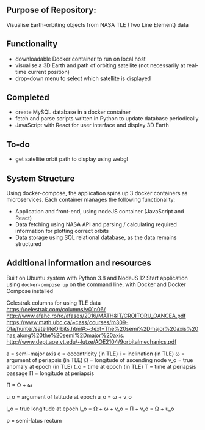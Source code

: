 ## Purpose of Repository:
Visualise Earth-orbiting objects from NASA TLE (Two Line Element) data


## Functionality
- downloadable Docker container to run on local host
- visualise a 3D Earth and path of orbiting satellite (not necessarily at real-time current position)
- drop-down menu to select which satellite is displayed

## Completed
- create MySQL database in a docker container
- fetch and parse scripts written in Python to update database periodically
- JavaScript with React for user interface and display 3D Earth

## To-do
- get satellite orbit path to display using webgl

## System Structure

Using docker-compose, the application spins up 3 docker containers as microservices. Each container manages the following functionality:
- Application and front-end, using nodeJS container (JavaScript and React)
- Data fetching using NASA API and parsing / calculating required information for plotting correct orbits
- Data storage using SQL relational database, as the data remains structured 

## Additional information and resources

Built on Ubuntu system with Python 3.8 and NodeJS 12
Start application using `docker-compose up` on the command line, with Docker and Docker Compose installed

Celestrak columns for using TLE data
https://celestrak.com/columns/v01n06/
http://www.afahc.ro/ro/afases/2016/MATH&IT/CROITORU_OANCEA.pdf
https://www.math.ubc.ca/~cass/courses/m309-01a/hunter/satelliteOrbits.html#:~:text=The%20semi%2Dmajor%20axis%20has,along%20the%20semi%2Dmajor%20axis.
http://www.dept.aoe.vt.edu/~lutze/AOE2104/9orbitalmechanics.pdf

a = semi-major axis
e = eccentricity (in TLE)
i = inclination (in TLE)
ω = argument of periapsis (in TLE)
Ω = longitude of ascending node
v_o = true anomaly at epoch (in TLE)
t_o = time at epoch (in TLE)
T = time at periapsis passage
Π = longitude at periapsis

Π = Ω + ω 

u_o = argument of latitude at epoch
u_o = ω + v_o

l_o = true longitude at epoch
l_o = Ω + ω + v_o = Π + v_o = Ω + u_o

p = semi-latus rectum

